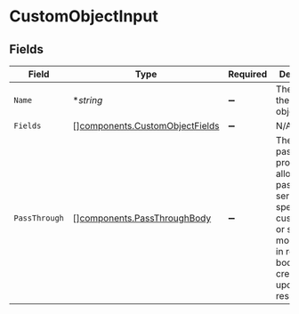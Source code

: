 # CustomObjectInput


## Fields

| Field                                                                                                                                                   | Type                                                                                                                                                    | Required                                                                                                                                                | Description                                                                                                                                             | Example                                                                                                                                                 |
| ------------------------------------------------------------------------------------------------------------------------------------------------------- | ------------------------------------------------------------------------------------------------------------------------------------------------------- | ------------------------------------------------------------------------------------------------------------------------------------------------------- | ------------------------------------------------------------------------------------------------------------------------------------------------------- | ------------------------------------------------------------------------------------------------------------------------------------------------------- |
| `Name`                                                                                                                                                  | **string*                                                                                                                                               | :heavy_minus_sign:                                                                                                                                      | The name of the custom object                                                                                                                           | project                                                                                                                                                 |
| `Fields`                                                                                                                                                | [][components.CustomObjectFields](../../models/components/customobjectfields.md)                                                                        | :heavy_minus_sign:                                                                                                                                      | N/A                                                                                                                                                     |                                                                                                                                                         |
| `PassThrough`                                                                                                                                           | [][components.PassThroughBody](../../models/components/passthroughbody.md)                                                                              | :heavy_minus_sign:                                                                                                                                      | The pass_through property allows passing service-specific, custom data or structured modifications in request body when creating or updating resources. |                                                                                                                                                         |